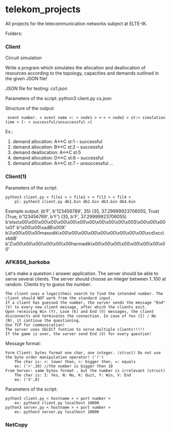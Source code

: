 # telekom_projects
All projects for the telecommunication networks subject at ELTE-IK.

Folders:
### Client
Circuit simulation

Write a program which simulates the allocation and deallocation of resources according to the topology, capacities and demands outlined in the given JSON file!

JSON file for testing: cs1.json

Parameters of the script: python3 client.py cs.json

Structure of the output:

     event number. < event name >: < node1 > <-> < node2 > st:< simulation time > [- < successful/unsuccessful >] 


Ex.:

1. demand allocation: A<->C st:1 – successful
2. demand allocation: B<->C st:2 – successful
3. demand deallocation: A<->C st:5
4. demand allocation: D<->C st:6 – successful
5. demand allocation: A<->C st:7 – unsuccessful
…

### Client(1)
Parameters of the script:

    python3 client.py < file1 > < file2 > < fil3 > < fil4 >
        pl: python3 client.py db1.bin db2.bin db3.bin db4.bin

Example output:
(b'F', b'123456789', 35)
(35, 37.29999923706055, True)
(True, b'123456789', b'F')
(35, b'F', 37.29999923706055)
b'elso\x00\x00\x00\x00\x00\x00\x00\x00\x00\x00\x00\x00S\x00\x00\x00\x01'
b'\x00\x00\xadB\x00X'
b'J\x00\x00\x00masodik\x00\x00\x00\x00\x00\x00\x00\x00\x00\xcd\xcc\xbbB'
b'Z\x00\x00\x00i\x00\x00\x00harmadik\x00\x00\x00\x00\x00\x00\x00\x00'

### AFK8S6_barkoba

Let's make a question / answer application. The server should be able to serve several clients. The server should choose an integer between 1..100 at random. Clients try to guess the number.

    The client uses a logarithmic search to find the intended number. The client should NOT work from the standard input.
    If a client has guessed the number, the server sends the message "End" (V) to every new client message, after which the clients exit.
    Upon receiving Win (Y), Lose (K) and End (V) messages, the client disconnects and terminates the connection. In case of Yes (I) / No (N), it continue the questioning.
    Use TCP for communication!
    The server uses SELECT funtion to serve multiple clients!!!!!
    If the game is over, the server send End (V) for every question!

Message format:

    Form Client: bytes format one char, one integer. (struct) Do not use the byte order manipulation operator! ('!')
        The char is: <: lower then, >: bigger then, =: equals
        ex: ('>',10) //the number is bigger then 10
    From Server: same bytes format , but the number is irrelevant (struct)
        The char is: I: Yes, N: No, K: Quit, Y: Win, V: End
        ex: ('V',0)


Parameters of the script:

    python3 client.py < hostname > < port number >
        ex: python3 client.py localhost 10000
    python3 server.py < hostname > < port number >
        ex: python3 server.py localhost 10000

### NetCopy
